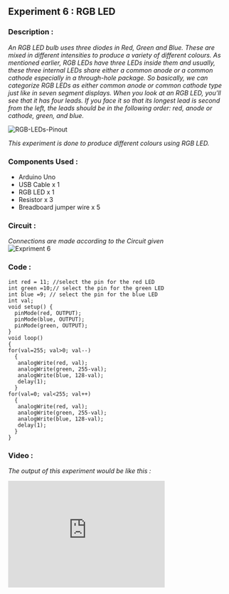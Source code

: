 ## Experiment 6 : RGB LED
### Description :   
_An RGB LED bulb uses three diodes in Red, Green and Blue. These are mixed in different intensities to produce a variety of different colours. As mentioned earlier, RGB LEDs have three LEDs inside them and usually, these three internal LEDs share either a common anode or a common cathode especially in a through-hole package. So basically, we can categorize RGB LEDs as either common anode or common cathode type just like in seven segment displays. When you look at an RGB LED, you'll see that it has four leads. If you face it so that its longest lead is second from the left, the leads should be in the following order: red, anode or cathode, green, and blue._

![RGB-LEDs-Pinout](https://user-images.githubusercontent.com/86108610/147626886-f1b4e030-0de5-4363-a1f1-65b264914e83.png)

_This experiment is done to produce different colours using RGB LED._
### Components Used :   
* Arduino Uno
* USB Cable x 1
* RGB LED x 1
* Resistor x 3
* Breadboard jumper wire x 5

### Circuit :
_Connections are made according to the Circuit given_   
![Expriment 6](https://aswin-asokan.github.io/Kerala-IoT-Challenge/files/level1/images/Circuit6.png)

### Code :
```
int red = 11; //select the pin for the red LED
int green =10;// select the pin for the green LED
int blue =9; // select the pin for the blue LED
int val;
void setup() {
  pinMode(red, OUTPUT);
  pinMode(blue, OUTPUT);
  pinMode(green, OUTPUT);
}
void loop() 
{
for(val=255; val>0; val--)
  {
   analogWrite(red, val);
   analogWrite(green, 255-val);
   analogWrite(blue, 128-val);
   delay(1); 
  }
for(val=0; val<255; val++)
  {
   analogWrite(red, val);
   analogWrite(green, 255-val);
   analogWrite(blue, 128-val);
   delay(1); 
  }
}
 ```
 
### Video :
_The output of this experiment would be like this :_   
<iframe width="352" height="240"
src="https://user-images.githubusercontent.com/86108610/147458241-92faf061-572e-49bf-b704-1700ba4e9959.mp4"
frameborder="0" 
allow="accelerometer; autoplay; encrypted-media; gyroscope; picture-in-picture" 
allowfullscreen></iframe>
